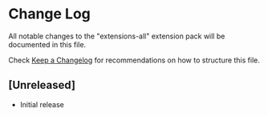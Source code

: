 # Change Log

All notable changes to the "extensions-all" extension pack will be documented in this file.

Check [Keep a Changelog](http://keepachangelog.com/) for recommendations on how to structure this file.

## [Unreleased]

- Initial release
